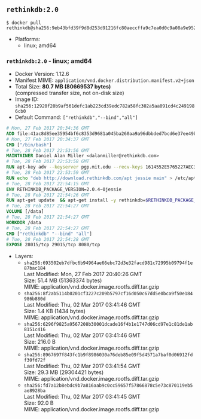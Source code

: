 ## `rethinkdb:2.0`

```console
$ docker pull rethinkdb@sha256:9eb43bfd39f9d8d253d91216fc80aeccffa9c7ea0d0c9a08a9e952db20bc61fc
```

-	Platforms:
	-	linux; amd64

### `rethinkdb:2.0` - linux; amd64

-	Docker Version: 1.12.6
-	Manifest MIME: `application/vnd.docker.distribution.manifest.v2+json`
-	Total Size: **80.7 MB (80669537 bytes)**  
	(compressed transfer size, not on-disk size)
-	Image ID: `sha256:12920f20b9af561defc1ab223cd39edc782a58fc302a5aa091cd4c2491986cb0`
-	Default Command: `["rethinkdb","--bind","all"]`

```dockerfile
# Mon, 27 Feb 2017 20:34:36 GMT
ADD file:41ac8d85ee35954bf6c8353d9681a045ba260aa9a96dbbded7bcd6e37ee49bea in / 
# Mon, 27 Feb 2017 20:34:37 GMT
CMD ["/bin/bash"]
# Tue, 28 Feb 2017 22:53:56 GMT
MAINTAINER Daniel Alan Miller <dalanmiller@rethinkdb.com>
# Tue, 28 Feb 2017 22:53:58 GMT
RUN apt-key adv --keyserver pgp.mit.edu --recv-keys 1614552E5765227AEC39EFCFA7E00EF33A8F2399
# Tue, 28 Feb 2017 22:53:59 GMT
RUN echo "deb http://download.rethinkdb.com/apt jessie main" > /etc/apt/sources.list.d/rethinkdb.list
# Tue, 28 Feb 2017 22:54:15 GMT
ENV RETHINKDB_PACKAGE_VERSION=2.0.4~0jessie
# Tue, 28 Feb 2017 22:54:26 GMT
RUN apt-get update 	&& apt-get install -y rethinkdb=$RETHINKDB_PACKAGE_VERSION 	&& rm -rf /var/lib/apt/lists/*
# Tue, 28 Feb 2017 22:54:27 GMT
VOLUME [/data]
# Tue, 28 Feb 2017 22:54:27 GMT
WORKDIR /data
# Tue, 28 Feb 2017 22:54:27 GMT
CMD ["rethinkdb" "--bind" "all"]
# Tue, 28 Feb 2017 22:54:28 GMT
EXPOSE 28015/tcp 29015/tcp 8080/tcp
```

-	Layers:
	-	`sha256:693502eb7dfbc6b94964ae66ebc72d3e32facd981c72995b09794f1e87bac184`  
		Last Modified: Mon, 27 Feb 2017 20:40:26 GMT  
		Size: 51.4 MB (51363374 bytes)  
		MIME: application/vnd.docker.image.rootfs.diff.tar.gzip
	-	`sha256:8f2ab5114b0201cf3227c209b5797cf16d050c67dd5e0bca9f50e184986b880d`  
		Last Modified: Thu, 02 Mar 2017 03:41:46 GMT  
		Size: 1.4 KB (1434 bytes)  
		MIME: application/vnd.docker.image.rootfs.diff.tar.gzip
	-	`sha256:6296f9825a9567208b30001dcade16f4b1e1747d06cd97e1c81de1ab8151c416`  
		Last Modified: Thu, 02 Mar 2017 03:41:46 GMT  
		Size: 216.0 B  
		MIME: application/vnd.docker.image.rootfs.diff.tar.gzip
	-	`sha256:8967697f843fc1b9f8986030a76deb85e09f5d4571a7baf0d06912fdf30fd72f`  
		Last Modified: Thu, 02 Mar 2017 03:41:54 GMT  
		Size: 29.3 MB (29304421 bytes)  
		MIME: application/vnd.docker.image.rootfs.diff.tar.gzip
	-	`sha256:fd7a12b8ebdc9b7a816aab9c0cc59657f57866878c5e73c870119eb5ae8928ba`  
		Last Modified: Thu, 02 Mar 2017 03:41:45 GMT  
		Size: 92.0 B  
		MIME: application/vnd.docker.image.rootfs.diff.tar.gzip
